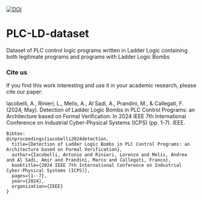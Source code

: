 [![DOI](https://zenodo.org/badge/694685184.svg)](https://zenodo.org/doi/10.5281/zenodo.10221582)
# PLC-LD-dataset 
Dataset of PLC control logic programs written in Ladder Logic containing both legitimate programs and programs with Ladder Logic Bombs

### Cite us
If you find this work interesting and use it in your academic research, please cite our paper:

Iacobelli, A., Rinieri, L., Melis, A., Al Sadi, A., Prandini, M., & Callegati, F. (2024, May). Detection of Ladder Logic Bombs in PLC Control Programs: an Architecture based on Formal Verification. In 2024 IEEE 7th International Conference on Industrial Cyber-Physical Systems (ICPS) (pp. 1-7). IEEE.

```
Bibtex:
@inproceedings{iacobelli2024detection,
  title={Detection of Ladder Logic Bombs in PLC Control Programs: an Architecture based on Formal Verification},
  author={Iacobelli, Antonio and Rinieri, Lorenzo and Melis, Andrea and Al Sadi, Amir and Prandini, Marco and Callegati, Franco},
  booktitle={2024 IEEE 7th International Conference on Industrial Cyber-Physical Systems (ICPS)},
  pages={1--7},
  year={2024},
  organization={IEEE}
}
```
